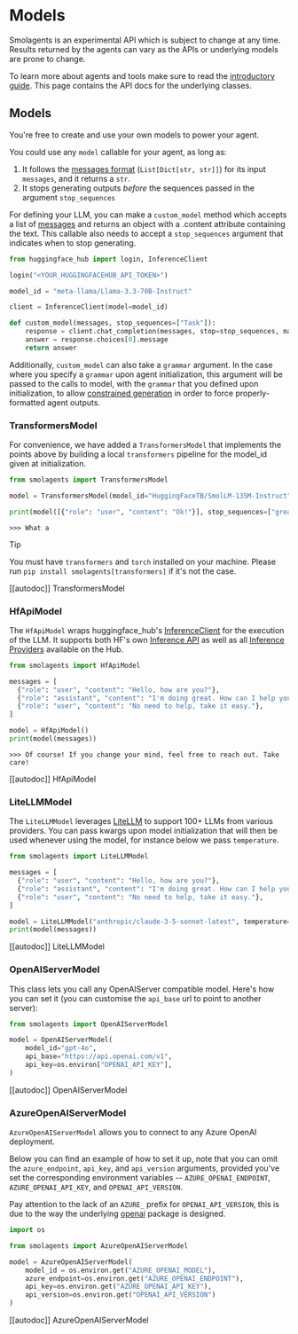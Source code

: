 <!--Copyright 2024 The HuggingFace Team. All rights reserved.

Licensed under the Apache License, Version 2.0 (the "License"); you may not use this file except in compliance with
the License. You may obtain a copy of the License at

http://www.apache.org/licenses/LICENSE-2.0

Unless required by applicable law or agreed to in writing, software distributed under the License is distributed on
an "AS IS" BASIS, WITHOUT WARRANTIES OR CONDITIONS OF ANY KIND, either express or implied. See the License for the
specific language governing permissions and limitations under the License.

⚠️ Note that this file is in Markdown but contain specific syntax for our doc-builder (similar to MDX) that may not be
rendered properly in your Markdown viewer.

-->
# Models

<Tip warning={true}>

Smolagents is an experimental API which is subject to change at any time. Results returned by the agents
can vary as the APIs or underlying models are prone to change.

</Tip>

To learn more about agents and tools make sure to read the [introductory guide](../index). This page
contains the API docs for the underlying classes.

## Models

You're free to create and use your own models to power your agent.

You could use any `model` callable for your agent, as long as:
1. It follows the [messages format](./chat_templating) (`List[Dict[str, str]]`) for its input `messages`, and it returns a `str`.
2. It stops generating outputs *before* the sequences passed in the argument `stop_sequences`

For defining your LLM, you can make a `custom_model` method which accepts a list of [messages](./chat_templating) and returns an object with a .content attribute containing the text. This callable also needs to accept a `stop_sequences` argument that indicates when to stop generating.

```python
from huggingface_hub import login, InferenceClient

login("<YOUR_HUGGINGFACEHUB_API_TOKEN>")

model_id = "meta-llama/Llama-3.3-70B-Instruct"

client = InferenceClient(model=model_id)

def custom_model(messages, stop_sequences=["Task"]):
    response = client.chat_completion(messages, stop=stop_sequences, max_tokens=1000)
    answer = response.choices[0].message
    return answer
```

Additionally, `custom_model` can also take a `grammar` argument. In the case where you specify a `grammar` upon agent initialization, this argument will be passed to the calls to model, with the `grammar` that you defined upon initialization, to allow [constrained generation](https://huggingface.co/docs/text-generation-inference/conceptual/guidance) in order to force properly-formatted agent outputs.

### TransformersModel

For convenience, we have added a `TransformersModel` that implements the points above by building a local `transformers` pipeline for the model_id given at initialization.

```python
from smolagents import TransformersModel

model = TransformersModel(model_id="HuggingFaceTB/SmolLM-135M-Instruct")

print(model([{"role": "user", "content": "Ok!"}], stop_sequences=["great"]))
```
```text
>>> What a
```

> [!TIP]
> You must have `transformers` and `torch` installed on your machine. Please run `pip install smolagents[transformers]` if it's not the case.

[[autodoc]] TransformersModel

### HfApiModel

The `HfApiModel` wraps huggingface_hub's [InferenceClient](https://huggingface.co/docs/huggingface_hub/main/en/guides/inference) for the execution of the LLM. It supports both HF's own [Inference API](https://huggingface.co/docs/api-inference/index) as well as all [Inference Providers](https://huggingface.co/blog/inference-providers) available on the Hub.

```python
from smolagents import HfApiModel

messages = [
  {"role": "user", "content": "Hello, how are you?"},
  {"role": "assistant", "content": "I'm doing great. How can I help you today?"},
  {"role": "user", "content": "No need to help, take it easy."},
]

model = HfApiModel()
print(model(messages))
```
```text
>>> Of course! If you change your mind, feel free to reach out. Take care!
```
[[autodoc]] HfApiModel

### LiteLLMModel

The `LiteLLMModel` leverages [LiteLLM](https://www.litellm.ai/) to support 100+ LLMs from various providers.
You can pass kwargs upon model initialization that will then be used whenever using the model, for instance below we pass `temperature`.

```python
from smolagents import LiteLLMModel

messages = [
  {"role": "user", "content": "Hello, how are you?"},
  {"role": "assistant", "content": "I'm doing great. How can I help you today?"},
  {"role": "user", "content": "No need to help, take it easy."},
]

model = LiteLLMModel("anthropic/claude-3-5-sonnet-latest", temperature=0.2, max_tokens=10)
print(model(messages))
```

[[autodoc]] LiteLLMModel

### OpenAIServerModel

This class lets you call any OpenAIServer compatible model.
Here's how you can set it (you can customise the `api_base` url to point to another server):
```py
from smolagents import OpenAIServerModel

model = OpenAIServerModel(
    model_id="gpt-4o",
    api_base="https://api.openai.com/v1",
    api_key=os.environ["OPENAI_API_KEY"],
)
```

[[autodoc]] OpenAIServerModel

### AzureOpenAIServerModel

`AzureOpenAIServerModel` allows you to connect to any Azure OpenAI deployment. 

Below you can find an example of how to set it up, note that you can omit the `azure_endpoint`, `api_key`, and `api_version` arguments, provided you've set the corresponding environment variables -- `AZURE_OPENAI_ENDPOINT`, `AZURE_OPENAI_API_KEY`, and `OPENAI_API_VERSION`.

Pay attention to the lack of an `AZURE_` prefix for `OPENAI_API_VERSION`, this is due to the way the underlying [openai](https://github.com/openai/openai-python) package is designed. 

```py
import os

from smolagents import AzureOpenAIServerModel

model = AzureOpenAIServerModel(
    model_id = os.environ.get("AZURE_OPENAI_MODEL"),
    azure_endpoint=os.environ.get("AZURE_OPENAI_ENDPOINT"),
    api_key=os.environ.get("AZURE_OPENAI_API_KEY"),
    api_version=os.environ.get("OPENAI_API_VERSION")    
)
```

[[autodoc]] AzureOpenAIServerModel